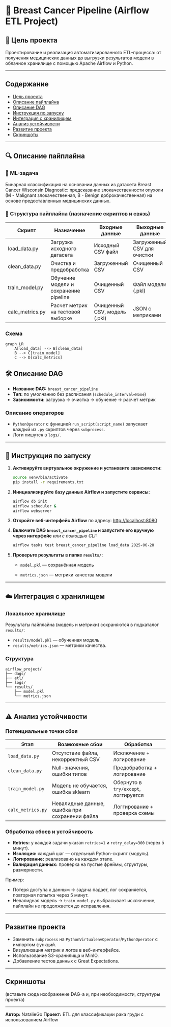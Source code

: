 # 🧪 Breast Cancer Pipeline (Airflow ETL Project)

## 🎯 Цель проекта

Проектирование и реализация автоматизированного ETL-процесса: от получения медицинских данных до выгрузки результатов модели в облачное хранилище с помощью Apache Airflow и Python. 

---

## Содержание

* [Цель проекта](#цель-проекта)
* [Описание пайплайна](#описание-пайплайна)
* [Описание DAG](#описание-dag)
* [Инструкция по запуску](#инструкция-по-запуску)
* [Интеграция с хранилищем](#интеграция-с-хранилищем)
* [Анализ устойчивости](#анализ-устойчивости)
* [Развитие проекта](#развитие-проекта)
* [Скриншоты](#скриншоты)

---

## 🔍 Описание пайплайна

### 🤖 ML-задача

Бинарная классификация на основании данных из датасета Breast Cancer Wisconsin Diagnostic: предсказание злокачественности опухоли (М - Malignant злокачественная, B - Benign доброкачественная) на основе предоставленных медицинских данных.

### 📂 Структура пайплайна (назначение скриптов и связь)

| Скрипт           | Назначение                            | Входные данные               | Выходные данные             |
| ---------------- | ------------------------------------- | ---------------------------- | --------------------------- |
| load\_data.py    | Загрузка исходного датасета           | Исходный CSV файл            | Загруженный CSV для очистки |
| clean\_data.py   | Очистка и предобработка               | Загруженный CSV              | Очищенный CSV               |
| train\_model.py  | Обучение модели и сохранение pipeline | Очищенный CSV                | Файл модели (.pkl)          |
| calc\_metrics.py | Расчет метрик на тестовой выборке     | Очищенный CSV, модель (.pkl) | JSON с метриками            |

### Схема

```mermaid
graph LR
    A[load_data] --> B[clean_data]
    B --> C[train_model]
    C --> D[calc_metrics]
```


## 🛠 Описание DAG

* **Название DAG:** `breast_cancer_pipeline`
* **Тип:** по умолчанию без расписания (`schedule_interval=None`)
* **Зависимости:** загрузка → очистка → обучение → расчет метрик

### Описание операторов

* `PythonOperator` с функцией `run_script(script_name)` запускает каждый из `.py` скриптов через `subprocess`.
* Логи пишутся в `logs/`.

---

## 📝 Инструкция по запуску

1. **Активируйте виртуальное окружение и установите зависимости:**
   ```bash
   source venv/bin/activate
   pip install -r requirements.txt
   ```
   
2. **Инициализируйте базу данных Airflow и запустите сервисы:**
    ```bash
    airflow db init
    airflow scheduler &
    airflow webserver
    ```

3. **Откройте веб-интерфейс Airflow** по адресу: [http://localhost:8080](http://localhost:8080)

4. **Включите DAG `breast_cancer_pipeline` и запустите его вручную через интерфейс**
    *или с помощью CLI:*
    ```bash
    airflow tasks test breast_cancer_pipeline load_data 2025-06-28
    ```

5. **Проверьте результаты в папке `results/`:**

    * `model.pkl` — сохранённая модель

    * `metrics.json` — метрики качества модели

---

## ☁️ Интеграция с хранилищем

### Локальное хранилище

Результаты пайплайна (модель и метрики) сохраняются в подкаталог `results/`:

* `results/model.pkl` — обученная модель.
* `results/metrics.json` — метрики качества.

### Структура

```
airflow_project/
├── dags/
├── etl/
├── logs/
└── results/
    ├── model.pkl
    └── metrics.json
```

---

## ⚠️ Анализ устойчивости

### Потенциальные точки сбоя

| Этап              | Возможные сбои                                 | Обработка                            |
| ----------------- | ---------------------------------------------- | ------------------------------------ |
| `load_data.py`    | Отсутствие файла, некорректный CSV             | Исключение + логирование             |
| `clean_data.py`   | Null-значения, ошибки типов                    | Предобработка + логирование          |
| `train_model.py`  | Модель не обучается, ошибка sklearn            | Обернуто в `try/except`, логгируется |
| `calc_metrics.py` | Невалидные данные, ошибка при сохранении файла | Логгирование + проверка схемы        |

### Обработка сбоев и устойчивость

* **Retries:** у каждой задачи указан `retries=1` и `retry_delay=300` (через 5 минут).
* **Изоляция:** каждый шаг — отдельный Python-скрипт (модуль).
* **Логирование:** реализовано на каждом этапе.
* **Валидация данных:** проверка на пустые фреймы, структуры, размерности.

Пример:

* Потеря доступа к данным → задача падает, лог сохраняется, повторная попытка через 5 минут.
* Невалидная модель → `train_model.py` выбрасывает исключение, пайплайн не продолжается до исправления.

---

## Развитие проекта

* Заменить `subprocess` на `PythonVirtualenvOperator`/`PythonOperator` с импортом функций.
* Визуализация метрик и логов в веб-интерфейсе.
* Использование S3-хранилища и MinIO.
* Добавление тестов данных с Great Expectations.

---

## Скриншоты

(вставьте сюда изображение DAG-а и, при необходимости, структуры проекта)

---

**Автор:** NatalieGo
**Проект:** ETL для классификации рака груди с использованием Airflow

